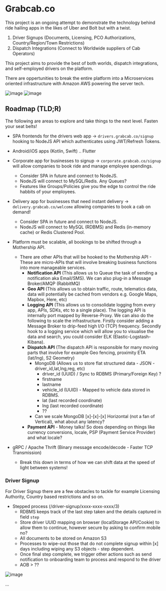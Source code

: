 # Grabcab.co

This project is an ongoing attempt to demonstrate the technology behind ride hailing apps in the likes of Uber and Bolt but with a twist.

1. Driver Signups (Documents, Licensing, PCO Authorizations, Country/Region/Town Restrictions)
2. Dispatch Integrations (Connect to Worldwide suppliers of Cab Operators)

This project aims to provide the best of both worlds, dispatch integrations, and self-employed drivers on the platform.

There are oppertunities to break the entire platform into a Microservices oriented infrastructure with Amazon AWS powering the server tech.

![image](https://github.com/rachow/grabcab/assets/12745192/b66885c8-26b0-4aab-af19-a923247845d8)
![image](https://github.com/rachow/grabcab/assets/12745192/f80023fd-308f-45b7-9115-e47fc229db17)


## Roadmap (TLD;R)
The following are areas to explore and take things to the next level. Fasten your seat belts!

- SPA frontends for the drivers web app -> `drivers.grabcab.co/signup` hooking to NodeJS API which authenticates using JWT/Refresh Tokens.
- Android/iOS apps (Kotlin, Swift) .. Flutter
- Corporate app for businesses to signup -> `corporate.grabcab.co/signup` will allow companies to book ride and manage employee spendings.
   - Consider SPA in future and connect to NodeJS.
   - NodeJS will connect to MySQL/Redis. Any Queues?
   - Features like Groups/Policies give you the edge to control the ride habbits of your employees.
- Delivery app for businesses that need instant delivery -> `delivery.grabcab.co/welcome` allowing companies to book a cab on demand!
   - Consider SPA in future and connect to NodeJS.
   - NodeJS will connect to MySQL (RDBMS) and Redis (in-memory cache) or Redis Clustered Pool.
- Platform must be scalable, all bookings to be shifted through a Mothership API.
   - There are other APIs that will be hooked to the Mothership API - These are micro-APIs that will involve breaking business functions into more manageable services.
     - **Notification API** (This allows us to Queue the task of sending a notification aka Email/SMS). We can also plug-in a Message Broker/AMQP (RabbitMQ) 
     - **Geo API** (This allows us to obtain traffic, route, telematics data, data will potentially be cached from vendors e.g. Google Maps, Mapbox, Here, etc)
     - **Logging API** (This allows us to consolidate logging from every app, APIs, SDKs, etc to a single place). The logging API is internally port mapped by Reverse-Proxy. We can also do the following to scale the infrastructure. Firstly consider adding a Message Broker to drip-feed high I/O (TCP) frequency. Secondly hook to a logging service which will allow you to visualise the data and search, you could consider ELK (Elastic-Logstash-Kibana).
     - **Dispatch API** (The dispatch API is responsible for many moving parts that involve for example Geo fencing, proximity ETA (lat/lng), S2 Geometry)
        - MongoDB (Allows us to store flat structured data - JSON - driver_id,lat,lng,reg, etc)
          - driver_id (UUID) / Sync to RDBMS (Primary/Foreign Key) ?
          - firstname 
          - lastname
          - vehicle_id (UUID) - Mapped to vehicle data stored in RDBMS.
          - lat (last recorded coordinate)
          - lng (last recorded coordinate)
          - ??
       - Can we scale MongoDB [x]-[x]-[x] Horizontal (not a fan of Vertical), what about any latency?   
     - **Payment API** - Money talks! So does depending on things like currency conversions, locale, PSP (Payment Service Provider) and what locale? 


- gRPC / Apache Thrift (Binary message encode/decode - Faster TCP Transmission)
   - Break this down in terms of how we can shift data at the speed of light between systems!
  
### Driver Signup

For Driver Signup there are a few obstacles to tackle for example Licensing Authority, Country based restrictions and so on.

- Stepped process (/driver-signup/xxxx-xxxx-xxxx/3)
   - RDBMS keeps track of the last step taken and the details captured in field `step`
   - Store driver UUID mapping on browser (localStorage API/Cookie) to allow them to continue, however secure by asking to confirm mobile no?
   - All documents to be stored on Amazon S3
   - Processes to wipe-out those that do not complete signup within [x] days including wiping any S3 objects - step dependent.
   - Once final step complete, we trigger other actions such as send notification to onboarding team to process and respond to the driver
   - AOB > ??

![image](https://github.com/rachow/grabcab/assets/12745192/4b48a9ec-46a8-43b3-8bd1-597f07ba8b11)

...
